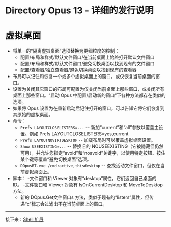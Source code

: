 # Directory Opus 13 - 详细的发行说明

# 虚拟桌面

- 将单一的“隔离虚拟桌面”选项替换为更细粒度的控制：
  - 配置/布局和样式/默认文件窗口/在当前桌面上始终打开默认文件窗口
  - 配置/布局和样式/默认文件窗口/避免切换桌面以找到现有的文件窗口
  - 配置/查看器/独立查看器/避免切换桌面以找到现有的查看器
- 布局可以记住和恢复一个或多个虚拟桌面上的窗口，或仅恢复当前桌面的窗口。
- 设置为关闭其它窗口的布局可配置为仅关闭当前桌面上那些窗口，或关闭所有桌面上那些窗口。“启动 Opus 中配置/启动新的窗口”下各种方法都存在类似的选项。
- 如果将 Opus 设置为在重新启动后记住打开的窗口，可以告知它将它们恢复到其原始的虚拟桌面。
- 命令：
  - `Prefs LAYOUTCLOSELISTERS=...` -- 新加“current”和“all”参数以覆盖主设置。例如 Prefs LAYOUTCLOSELISTERS=yes,current
  - `Prefs LAYOUTNOVIRTDESKTOP` -- 加载布局时可以覆盖虚拟桌面设置。
  - `Show USEEXISTING=...` -- 替换旧的 NOUSEEXISTING（它被隐藏但仍然可用），并允许您指定“avoid”和“noavoid”关键字，以使用特定按钮、按住某个键等覆盖“避免切换桌面”选项。
  - `DOpusRT.exe /cmd:active,thisdesktop` -- 查找活动文件窗口，但仅在当前虚拟桌面上。
- 脚本：
  -文件窗口和 Viewer 对象有“desktop”属性，它们返回自己桌面的 ID。
  -文件窗口和 Viewer 对象有 IsOnCurrentDesktop 和 MoveToDesktop 方法。
  - 新的 DOpus.Get文件窗口s 方法，类似于现有的“listers”属性，但传递“c”标志会过滤出不在当前桌面上的窗口。

------------------------------------------------------------------------

接下来：[Shell 扩展](/Manual/release_history/opus13_detailed/shell_extensions.zh.md)
